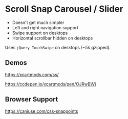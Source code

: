 # Scroll Snap Carousel / Slider

- Doesn't get much simpler
- Left and right navigation support
- Swipe support on desktops
- Horizontal scrollbar hidden on desktops

Uses `jQuery TouchSwipe` on desktops (~5k gzipped).

## Demos

https://xcartmods.com/ss/

https://codepen.io/xcartmods/pen/OJRwBWj

## Browser Support

https://caniuse.com/css-snappoints
